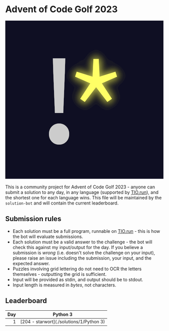 # Advent of Code Golf 2023

![Advent of Code Golf icon](./advent-of-code-golf.png)

This is a community project for Advent of Code Golf 2023 - anyone can submit a
solution to any day, in any language (supported by [TIO.run](https://tio.run)),
and the shortest one for each language wins. This file will be maintained by the
`solution-bot` and will contain the current leaderboard.

## Submission rules

- Each solution must be a full program, runnable on [TIO.run](https://tio.run) -
  this is how the bot will evaluate submissions.
- Each solution must be a valid answer to the challenge - the bot will check this
  against my input/output for the day. If you believe a submission is *wrong*
  (i.e. doesn't solve the challenge on your input), please raise an issue
  including the submission, your input, and the expected answer.
- Puzzles involving grid lettering do not need to OCR the letters themselves -
  outputting the grid is sufficient.
- Input will be provided as stdin, and output should be to stdout.
- Input length is measured in *bytes*, not characters.

## Leaderboard

Day | Python 3
--: | ---
1 | [204 - starwort](./solutions/1/Python 3)
